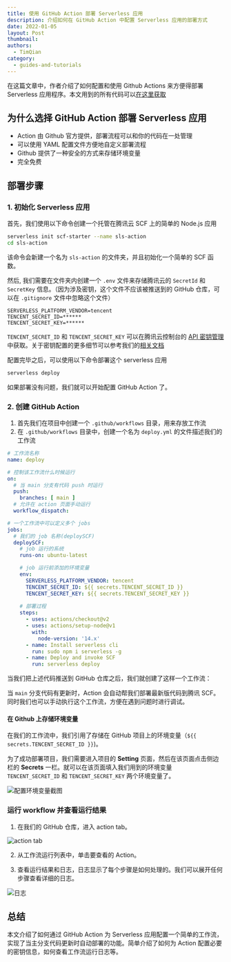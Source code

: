 ```yaml
---
title: 使用 GitHub Action 部署 Serverless 应用
description: 介绍如何在 GitHub Action 中配置 Serverless 应用的部署方式
date: 2022-01-05
layout: Post
thumbnail: 
authors:
  - TimQian
category:
  - guides-and-tutorials
---
```


在这篇文章中，作者介绍了如何配置和使用 Github Actions 来方便得部署 Serverless 应用程序。本文用到的所有代码可以[在这里获取](https://github.com/timqian/sls-action)

## 为什么选择 GitHub Action 部署 Serverless 应用

- Action 由 Github 官方提供，部署流程可以和你的代码在一处管理
- 可以使用 YAML 配置文件方便地自定义部署流程
- Github 提供了一种安全的方式来存储环境变量
- 完全免费

## 部署步骤

### 1. 初始化 Serverless 应用

首先，我们使用以下命令创建一个托管在腾讯云 SCF 上的简单的 Node.js 应用

```bash
serverless init scf-starter --name sls-action
cd sls-action
```

该命令会新建一个名为 `sls-action` 的文件夹，并且初始化一个简单的 SCF 函数。

然后, 我们需要在文件夹内创建一个 `.env` 文件来存储腾讯云的 `SecretId` 和 `SecretKey` 信息。（因为涉及密钥，这个文件不应该被推送到的 GitHub 仓库，可以在 `.gitignore` 文件中忽略这个文件）

```
SERVERLESS_PLATFORM_VENDOR=tencent
TENCENT_SECRET_ID=******
TENCENT_SECRET_KEY=******
```

`TENCENT_SECRET_ID` 和 `TENCENT_SECRET_KEY` 可以在腾讯云控制台的 [API 密钥管理](https://console.cloud.tencent.com/cam/capi) 中获取。关于密钥配置的更多细节可以参考我们的[相关文档](https://cn.serverless.com/framework/docs-guides-tencent-account)

配置完毕之后，可以使用以下命令部署这个 serverless 应用

```bash
serverless deploy
```

如果部署没有问题，我们就可以开始配置 GitHub Action 了。

### 2. 创建 GitHub Action

1. 首先我们在项目中创建一个 `.github/workflows` 目录，用来存放工作流
2. 在 `.github/workflows` 目录中，创建一个名为 `deploy.yml` 的文件描述我们的工作流

```yml
# 工作流名称
name: deploy

# 控制该工作流什么时候运行
on:
  # 当 main 分支有代码 push 时运行
  push:
    branches: [ main ]
  # 允许在 action 页面手动运行
  workflow_dispatch:

# 一个工作流中可以定义多个 jobs
jobs:
  # 我们的 job 名称(deploySCF)
  deploySCF:
    # job 运行的系统
    runs-on: ubuntu-latest

    # job 运行前添加的环境变量
    env:
      SERVERLESS_PLATFORM_VENDOR: tencent
      TENCENT_SECRET_ID: ${{ secrets.TENCENT_SECRET_ID }}
      TENCENT_SECRET_KEY: ${{ secrets.TENCENT_SECRET_KEY }}
    
    # 部署过程
    steps:
      - uses: actions/checkout@v2
      - uses: actions/setup-node@v1
        with:
          node-version: '14.x'
      - name: Install serverless cli
        run: sudo npm i serverless -g
      - name: Deploy and invoke SCF
        run: serverless deploy
```

当我们把上述代码推送到 GitHub 仓库之后，我们就创建了这样一个工作流：

当 `main` 分支代码有更新时，Action 会自动帮我们部署最新版代码到腾讯 SCF。同时我们也可以手动执行这个工作流，方便在遇到问题时进行调试。

<!-- 在上述工作流中，我们简要介绍了各个关键词的含义，关于 GitHub Action 工作流配置的详细介绍可以查看 [GitHub 官方文档](https://docs.github.com/cn/actions) -->

#### 在 Github 上存储环境变量

在我们的工作流中，我们引用了存储在 GitHub 项目上的环境变量（`${{ secrets.TENCENT_SECRET_ID }}`)。

为了成功部署项目，我们需要进入项目的 **Setting** 页面，然后在该页面点击侧边栏的 **Secrets** 一栏。就可以在该页面填入我们用到的环境变量 `TENCENT_SECRET_ID` 和 `TENCENT_SECRET_KEY` 两个环境变量了。

![配置环境变量截图](https://sp-assets-1300963013.file.myqcloud.com/blog/posts/2022-01-05-serverless-github-action-1.png)

### 运行 workflow 并查看运行结果 

1. 在我们的 GitHub 仓库，进入 action tab。

![action tab](https://sp-assets-1300963013.file.myqcloud.com/blog/posts/2022-01-05-serverless-github-action-2.png)

2. 从工作流运行列表中，单击要查看的 Action。

3. 查看运行结果和日志，日志显示了每个步骤是如何处理的。我们可以展开任何步骤查看详细的日志。

![日志](https://sp-assets-1300963013.file.myqcloud.com/blog/posts/2022-01-05-serverless-github-action-3.png)

## 总结

本文介绍了如何通过 GitHub Action 为 Serverless 应用配置一个简单的工作流，实现了当主分支代码更新时自动部署的功能。简单介绍了如何为 Action 配置必要的密钥信息，如何查看工作流运行日志等。





